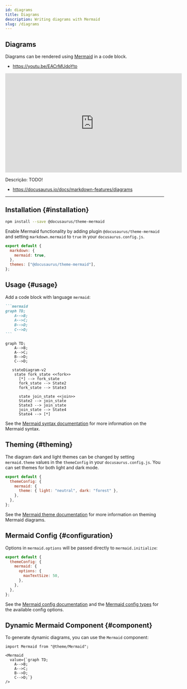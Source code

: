 ```yaml
---
id: diagrams
title: Diagrams
description: Writing diagrams with Mermaid
slug: /diagrams
---
```


## Diagrams

Diagrams can be rendered using [Mermaid](https://mermaid-js.github.io/mermaid/) in a code block.


- https://youtu.be/EACrMUdoYto

<iframe width="560" height="315" src="https://www.youtube.com/embed/EACrMUdoYto?si=bEj_ZreS-RDSsYFP" title="YouTube video player" frameborder="0" allow="accelerometer; autoplay; clipboard-write; encrypted-media; gyroscope; picture-in-picture; web-share" referrerpolicy="strict-origin-when-cross-origin" allowfullscreen></iframe>

Descrição: TODO!

- https://docusaurus.io/docs/markdown-features/diagrams

---

## Installation {#installation}

```bash npm2yarn
npm install --save @docusaurus/theme-mermaid
```

Enable Mermaid functionality by adding plugin `@docusaurus/theme-mermaid` and setting `markdown.mermaid` to `true` in your `docusaurus.config.js`.

```js title="docusaurus.config.js"
export default {
  markdown: {
    mermaid: true,
  },
  themes: ["@docusaurus/theme-mermaid"],
};
```

## Usage {#usage}

Add a code block with language `mermaid`:

````md title="Example Mermaid diagram"
```mermaid
graph TD;
    A-->B;
    A-->C;
    B-->D;
    C-->D;
```
````

```mermaid
graph TD;
    A-->B;
    A-->C;
    B-->D;
    C-->D;
```

```mermaid
   stateDiagram-v2
    state fork_state <<fork>>
      [*] --> fork_state
      fork_state --> State2
      fork_state --> State3

      state join_state <<join>>
      State2 --> join_state
      State3 --> join_state
      join_state --> State4
      State4 --> [*]
```

See the [Mermaid syntax documentation](https://mermaid-js.github.io/mermaid/#/./n00b-syntaxReference) for more information on the Mermaid syntax.

## Theming {#theming}

The diagram dark and light themes can be changed by setting `mermaid.theme` values in the `themeConfig` in your `docusaurus.config.js`. You can set themes for both light and dark mode.

```js title="docusaurus.config.js"
export default {
  themeConfig: {
    mermaid: {
      theme: { light: "neutral", dark: "forest" },
    },
  },
};
```

See the [Mermaid theme documentation](https://mermaid-js.github.io/mermaid/#/theming) for more information on theming Mermaid diagrams.

## Mermaid Config {#configuration}

Options in `mermaid.options` will be passed directly to `mermaid.initialize`:

```js title="docusaurus.config.js"
export default {
  themeConfig: {
    mermaid: {
      options: {
        maxTextSize: 50,
      },
    },
  },
};
```

See the [Mermaid config documentation](https://mermaid-js.github.io/mermaid/#/./Setup?id=configuration) and the [Mermaid config types](https://github.com/mermaid-js/mermaid/blob/master/packages/mermaid/src/config.type.ts) for the available config options.

## Dynamic Mermaid Component {#component}

To generate dynamic diagrams, you can use the `Mermaid` component:

```mdx title="Example of dynamic Mermaid component"
import Mermaid from "@theme/Mermaid";

<Mermaid
  value={`graph TD;
    A-->B;
    A-->C;
    B-->D;
    C-->D;`}
/>
```
